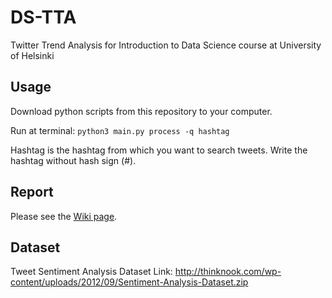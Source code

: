 # DS-TTA
Twitter Trend Analysis for Introduction to Data Science course at University of Helsinki

## Usage

Download python scripts from this repository to your computer.

Run at terminal: `python3 main.py process -q hashtag`

Hashtag is the hashtag from which you want to search tweets. Write the hashtag without hash sign (#).

## Report

Please see the [Wiki page](https://github.com/tuukkapa/DS-TTA/wiki).

## Dataset

Tweet Sentiment Analysis Dataset Link:
http://thinknook.com/wp-content/uploads/2012/09/Sentiment-Analysis-Dataset.zip
